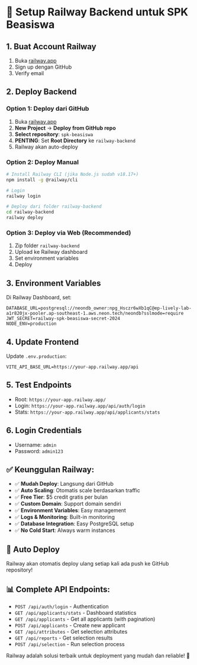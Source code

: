 # 🚀 Setup Railway Backend untuk SPK Beasiswa

## 1. Buat Account Railway

1. Buka [railway.app](https://railway.app)
2. Sign up dengan GitHub
3. Verify email

## 2. Deploy Backend

### Option 1: Deploy dari GitHub
1. Buka [railway.app](https://railway.app)
2. **New Project** → **Deploy from GitHub repo**
3. **Select repository**: `spk-beasiswa`
4. **PENTING**: Set **Root Directory** ke `railway-backend`
5. Railway akan auto-deploy

### Option 2: Deploy Manual
```bash
# Install Railway CLI (jika Node.js sudah v18.17+)
npm install -g @railway/cli

# Login
railway login

# Deploy dari folder railway-backend
cd railway-backend
railway deploy
```

### Option 3: Deploy via Web (Recommended)
1. Zip folder `railway-backend`
2. Upload ke Railway dashboard
3. Set environment variables
4. Deploy

## 3. Environment Variables

Di Railway Dashboard, set:
```
DATABASE_URL=postgresql://neondb_owner:npg_Hsczr6wXb1qC@ep-lively-lab-a1r820jx-pooler.ap-southeast-1.aws.neon.tech/neondb?sslmode=require
JWT_SECRET=railway-spk-beasiswa-secret-2024
NODE_ENV=production
```

## 4. Update Frontend

Update `.env.production`:
```
VITE_API_BASE_URL=https://your-app.railway.app/api
```

## 5. Test Endpoints

- Root: `https://your-app.railway.app/`
- Login: `https://your-app.railway.app/api/auth/login`
- Stats: `https://your-app.railway.app/api/applicants/stats`

## 6. Login Credentials

- Username: `admin`
- Password: `admin123`

## ✅ Keunggulan Railway:

- ✅ **Mudah Deploy**: Langsung dari GitHub
- ✅ **Auto Scaling**: Otomatis scale berdasarkan traffic
- ✅ **Free Tier**: $5 credit gratis per bulan
- ✅ **Custom Domain**: Support domain sendiri
- ✅ **Environment Variables**: Easy management
- ✅ **Logs & Monitoring**: Built-in monitoring
- ✅ **Database Integration**: Easy PostgreSQL setup
- ✅ **No Cold Start**: Always warm instances

## 🔄 Auto Deploy

Railway akan otomatis deploy ulang setiap kali ada push ke GitHub repository!

## 📊 Complete API Endpoints:

- `POST /api/auth/login` - Authentication
- `GET /api/applicants/stats` - Dashboard statistics  
- `GET /api/applicants` - Get all applicants (with pagination)
- `POST /api/applicants` - Create new applicant
- `GET /api/attributes` - Get selection attributes
- `GET /api/reports` - Get selection results
- `POST /api/selection` - Run selection process

Railway adalah solusi terbaik untuk deployment yang mudah dan reliable! 🎯